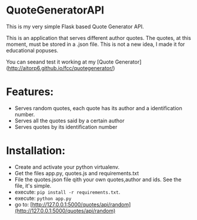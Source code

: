 # QuoteGeneratorAPI

This is my very simple Flask based Quote Generator API.

This is an application that serves different author quotes. The quotes, at this moment, must be stored in a .json file. This is not a new idea, I made it for educational popuses. 

You can seeand test it working at my [Quote Generator] (http://aitorp6.github.io/fcc/quotegenerator/)

Features:
=========
* Serves random quotes, each quote has its author and a identification number.
* Serves all the quotes said by a certain author
* Serves quotes by its identification number 

Installation:
=============
* Create and activate your python virtualenv.
* Get the files app.py, quotes.js and requirements.txt
* File the quotes.json file qith your own quotes,author and ids. See the file, it's simple.
* execute: `pip install -r requirements.txt`.
* execute: `python app.py`
* go to: [http://127.0.0.1:5000/quotes/api/random](http://127.0.0.1:5000/quotes/api/random) 
 



